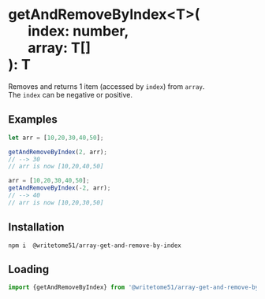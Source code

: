 # getAndRemoveByIndex\<T\>(<br>&nbsp;&nbsp;&nbsp;&nbsp;&nbsp;&nbsp;index: number,<br>&nbsp;&nbsp;&nbsp;&nbsp;&nbsp;&nbsp;array: T[]<br>): T

Removes and returns 1 item (accessed by `index`) from `array`.  
The `index` can be negative or positive.

## Examples
```js
let arr = [10,20,30,40,50];

getAndRemoveByIndex(2, arr);  
// --> 30
// arr is now [10,20,40,50]

arr = [10,20,30,40,50];
getAndRemoveByIndex(-2, arr);  
// --> 40   
// arr is now [10,20,30,50]
```

## Installation
`npm i  @writetome51/array-get-and-remove-by-index`


## Loading
```js
import {getAndRemoveByIndex} from '@writetome51/array-get-and-remove-by-index';
```

